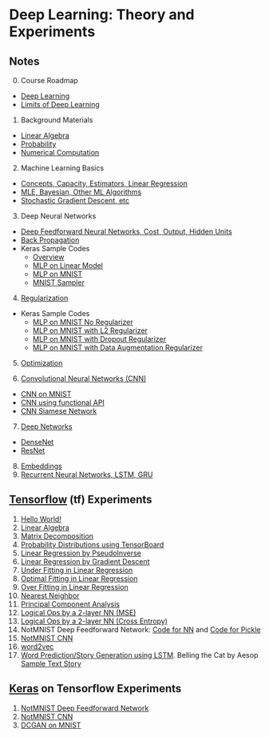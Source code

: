 # Deep Learning: Theory and Experiments

## Notes
0. Course Roadmap
  - [Deep Learning](https://docs.google.com/presentation/d/1JSmMV3SICXJ3SQOSj5WgJipssOpBYZKNZm1YnU5HO3g/edit?usp=sharing)
  - [Limits of Deep Learning](https://docs.google.com/presentation/d/13nsjiEjpiUpidxThT6hoCg19o0TMG-ho4tzgvuPkWV8/edit?usp=sharing)

1. Background Materials
  - [Linear Algebra](https://docs.google.com/presentation/d/1VBAb1C07dAQxRPIat0lDfTxWO9amnJvuHziNyVLkaFo/edit?usp=sharing)
  - [Probability](https://docs.google.com/presentation/d/1eygyQDzngXLGJjixNidUXJL-c12SFkQhztbdXDAhgR8/edit?usp=sharing)
  - [Numerical Computation](https://docs.google.com/presentation/d/1Nt9vr-8_Tcgez8jmz7sPsbXc0PDpU0d04-f2MFR5XZg/edit?usp=sharing)
2. Machine Learning Basics
  - [Concepts, Capacity, Estimators, Linear Regression](https://docs.google.com/presentation/d/1Xn6FaPiGTLnCRKQjIXySxpdteLVT1F8WDFketIUiTlI/edit?usp=sharing) 
  - [MLE, Bayesian, Other ML Algorithms](https://docs.google.com/presentation/d/1Dp2IBWnxQmKMszX0uL5HSfK302q6kpMfiexYAoT9z-k/edit?usp=sharing)
  - [Stochastic Gradient Descent, etc](https://docs.google.com/presentation/d/1Ss2BhwyarFGFiEIgqbQ-CW9zq0LJxmaOcHZKMzRWJ5k/edit?usp=sharing)
3. Deep Neural Networks
  - [Deep Feedforward Neural Networks, Cost, Output, Hidden Units](https://docs.google.com/presentation/d/1woHBsNgnwzjJndMcXXznaBKlLvWywuA6T7BFi0K7Yhg/edit?usp=sharing)
  - [Back Propagation](https://docs.google.com/presentation/d/1XD0tA6oxOETfFn1DTGJByhhyH3MF586OCN06WvAP22E/edit?usp=sharing)
- Keras Sample Codes
  - [Overview](https://docs.google.com/presentation/d/15Y1snbE73g8vw16RN6uehVHyDFxAK_b0iKcmId1j5qM/edit?usp=sharing)
  - [MLP on Linear Model](https://github.com/roatienza/dl-keras/blob/master/chapter1-introduction/linear-model-1.2.1.py)
  - [MLP on MNIST](https://github.com/roatienza/dl-keras/blob/master/chapter2-neural-networks/mlp-mnist-2.1.2.py)
  - [MNIST Sampler](https://github.com/roatienza/dl-keras/blob/master/chapter2-neural-networks/mnist-sampler-2.1.1.py)
4. [Regularization](https://docs.google.com/presentation/d/1lg4oxRDvfUIEtzMJ7E-Lqv1cDNiwoNeT1r5T-XnFIQI/edit?usp=sharing)
- Keras Sample Codes
  - [MLP on MNIST No Regularizer](https://github.com/roatienza/dl-keras/blob/master/chapter2-neural-networks/mlp-mnist-noreg-2.1.6.py)
  - [MLP on MNIST with L2 Regularizer](https://github.com/roatienza/dl-keras/blob/master/chapter2-neural-networks/mlp-mnist-l2-2.1.5.py)
  - [MLP on MNIST with Dropout Regularizer](https://github.com/roatienza/dl-keras/blob/master/chapter2-neural-networks/mlp-mnist-2.1.2.py)  
  - [MLP on MNIST with Data Augmentation Regularizer](https://github.com/roatienza/dl-keras/blob/master/chapter2-neural-networks/mlp-mnist-data_augment-2.1.7.py)  
  
5. [Optimization](https://docs.google.com/presentation/d/1wt53ds5dywq3WUm-jkdKFUjiHayBAV6-CSFAJg76Clg/edit?usp=sharing)
  
6. [Convolutional Neural Networks (CNN)](https://docs.google.com/presentation/d/1vxCMwjbssYKisIWt2UYiuOFMsJaFv-5-I6mYvtJ6Hr8/edit?usp=sharing)
  - [CNN on MNIST](https://github.com/roatienza/dl-keras/blob/master/chapter2-neural-networks/cnn-mnist-2.2.1.py)
  - [CNN using functional API](https://github.com/roatienza/dl-keras/blob/master/chapter3-deep-networks/cnn-functional-3.1.1.py)
  - [CNN Siamese Network](https://github.com/roatienza/dl-keras/blob/master/chapter3-deep-networks/cnn-y-network-3.1.2.py)
7. [Deep Networks](https://docs.google.com/presentation/d/14aFawAa4zNqvPRkhmS5YATVxSlS01fig7qnstecRgG0/edit?usp=sharing)
  - [DenseNet](https://github.com/roatienza/dl-keras/blob/master/chapter3-deep-networks/cifar10-densenet.3.4.2.py)  
  - [ResNet](https://github.com/keras-team/keras/blob/master/examples/cifar10_resnet.py)
8. [Embeddings](https://docs.google.com/presentation/d/1YtKWA53T2NqXoL0vnk8jWl1WCBWCLhbh5OWz_1JrGdU/edit?usp=sharing) 
9. [Recurrent Neural Networks, LSTM, GRU](https://docs.google.com/presentation/d/1qjQkUwnr2V--7JPz0H_wkzRyTYX3UtJsYrB3MQPGKLE/edit?usp=sharing)

## [Tensorflow](https://www.tensorflow.org/) (tf) Experiments
1. [Hello World!](https://github.com/roatienza/Deep-Learning-Experiments/blob/master/Experiments/Tensorflow/Intro/hello.py) 
2. [Linear Algebra](https://github.com/roatienza/Deep-Learning-Experiments/blob/master/Experiments/Tensorflow/Math/linear_algebra.py)
3. [Matrix Decomposition](https://github.com/roatienza/Deep-Learning-Experiments/blob/master/Experiments/Tensorflow/Math/decomposition.py)
4. [Probability Distributions using TensorBoard](https://github.com/roatienza/Deep-Learning-Experiments/blob/master/Experiments/Tensorflow/Probability/distributions.py)
5. [Linear Regression by PseudoInverse](https://github.com/roatienza/Deep-Learning-Experiments/blob/master/Experiments/Tensorflow/Regression/linear_inv.py)
6. [Linear Regression by Gradient Descent](https://github.com/roatienza/Deep-Learning-Experiments/blob/master/Experiments/Tensorflow/Regression/linear_regression.py)
6. [Under Fitting in Linear Regression](https://github.com/roatienza/Deep-Learning-Experiments/blob/master/Experiments/Tensorflow/Machine_Learning/underfit_regression.py)
7. [Optimal Fitting in Linear Regression](https://github.com/roatienza/Deep-Learning-Experiments/blob/master/Experiments/Tensorflow/Machine_Learning/optfit_regression.py)
8. [Over Fitting in Linear Regression](https://github.com/roatienza/Deep-Learning-Experiments/blob/master/Experiments/Tensorflow/Machine_Learning/overfit_regression.py)
9. [Nearest Neighbor](https://github.com/roatienza/Deep-Learning-Experiments/blob/master/Experiments/Tensorflow/Machine_Learning/regression_nn.py)
10. [Principal Component Analysis](https://github.com/roatienza/Deep-Learning-Experiments/blob/master/Experiments/Tensorflow/Machine_Learning/pca.py)
11. [Logical Ops by a 2-layer NN (MSE)](https://github.com/roatienza/Deep-Learning-Experiments/blob/master/Experiments/Tensorflow/Neural_Networks/logic_gate_mse.py)
12. [Logical Ops by a 2-layer NN (Cross Entropy)](https://github.com/roatienza/Deep-Learning-Experiments/blob/master/Experiments/Tensorflow/Neural_Networks/logic_gate_logits.py)
13. NotMNIST Deep Feedforward Network: [Code for NN](https://github.com/roatienza/Deep-Learning-Experiments/blob/master/Experiments/Tensorflow/Deep_Networks/mnist_a2j_mlp.py) and [Code for Pickle](https://github.com/roatienza/Deep-Learning-Experiments/blob/master/Experiments/Tensorflow/Deep_Networks/mnist_a2j_2pickle.py)
14. [NotMNIST CNN](https://github.com/roatienza/Deep-Learning-Experiments/blob/master/Experiments/Tensorflow/Deep_Networks/mnist_a2j_cnn.py)
15. [word2vec](https://github.com/roatienza/Deep-Learning-Experiments/blob/master/Experiments/Tensorflow/Word2Vec/word2vec.py)
16. [Word Prediction/Story Generation using LSTM](https://github.com/roatienza/Deep-Learning-Experiments/blob/master/Experiments/Tensorflow/RNN/rnn_words.py). Belling the Cat by Aesop [Sample Text Story](https://github.com/roatienza/Deep-Learning-Experiments/blob/master/Experiments/Tensorflow/RNN/belling_the_cat.txt)

## [Keras](https://keras.io) on Tensorflow Experiments
1. [NotMNIST Deep Feedforward Network](https://github.com/roatienza/Deep-Learning-Experiments/blob/master/Experiments/Tensorflow/Deep_Networks/mnist_a2j_mlp_keras.py)
2. [NotMNIST CNN](https://github.com/roatienza/Deep-Learning-Experiments/blob/master/Experiments/Tensorflow/Deep_Networks/mnist_a2j_cnn_keras.py)
3. [DCGAN on MNIST](https://github.com/roatienza/Deep-Learning-Experiments/blob/master/Experiments/Tensorflow/GAN/dcgan_mnist.py)
